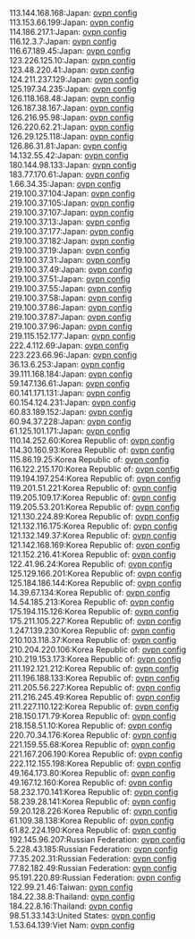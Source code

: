 113.144.168.168:Japan: [ovpn config](vpn/113_144_168_168.ovpn)  
113.153.66.199:Japan: [ovpn config](vpn/113_153_66_199.ovpn)  
114.186.217.1:Japan: [ovpn config](vpn/114_186_217_1.ovpn)  
116.12.3.7:Japan: [ovpn config](vpn/116_12_3_7.ovpn)  
116.67.189.45:Japan: [ovpn config](vpn/116_67_189_45.ovpn)  
123.226.125.10:Japan: [ovpn config](vpn/123_226_125_10.ovpn)  
123.48.220.41:Japan: [ovpn config](vpn/123_48_220_41.ovpn)  
124.211.237.129:Japan: [ovpn config](vpn/124_211_237_129.ovpn)  
125.197.34.235:Japan: [ovpn config](vpn/125_197_34_235.ovpn)  
126.118.168.48:Japan: [ovpn config](vpn/126_118_168_48.ovpn)  
126.187.38.167:Japan: [ovpn config](vpn/126_187_38_167.ovpn)  
126.216.95.98:Japan: [ovpn config](vpn/126_216_95_98.ovpn)  
126.220.62.21:Japan: [ovpn config](vpn/126_220_62_21.ovpn)  
126.29.125.118:Japan: [ovpn config](vpn/126_29_125_118.ovpn)  
126.86.31.81:Japan: [ovpn config](vpn/126_86_31_81.ovpn)  
14.132.55.42:Japan: [ovpn config](vpn/14_132_55_42.ovpn)  
180.144.98.133:Japan: [ovpn config](vpn/180_144_98_133.ovpn)  
183.77.170.61:Japan: [ovpn config](vpn/183_77_170_61.ovpn)  
1.66.34.35:Japan: [ovpn config](vpn/1_66_34_35.ovpn)  
219.100.37.104:Japan: [ovpn config](vpn/219_100_37_104.ovpn)  
219.100.37.105:Japan: [ovpn config](vpn/219_100_37_105.ovpn)  
219.100.37.107:Japan: [ovpn config](vpn/219_100_37_107.ovpn)  
219.100.37.13:Japan: [ovpn config](vpn/219_100_37_13.ovpn)  
219.100.37.177:Japan: [ovpn config](vpn/219_100_37_177.ovpn)  
219.100.37.182:Japan: [ovpn config](vpn/219_100_37_182.ovpn)  
219.100.37.19:Japan: [ovpn config](vpn/219_100_37_19.ovpn)  
219.100.37.31:Japan: [ovpn config](vpn/219_100_37_31.ovpn)  
219.100.37.49:Japan: [ovpn config](vpn/219_100_37_49.ovpn)  
219.100.37.51:Japan: [ovpn config](vpn/219_100_37_51.ovpn)  
219.100.37.55:Japan: [ovpn config](vpn/219_100_37_55.ovpn)  
219.100.37.58:Japan: [ovpn config](vpn/219_100_37_58.ovpn)  
219.100.37.86:Japan: [ovpn config](vpn/219_100_37_86.ovpn)  
219.100.37.87:Japan: [ovpn config](vpn/219_100_37_87.ovpn)  
219.100.37.96:Japan: [ovpn config](vpn/219_100_37_96.ovpn)  
219.115.152.177:Japan: [ovpn config](vpn/219_115_152_177.ovpn)  
222.4.112.69:Japan: [ovpn config](vpn/222_4_112_69.ovpn)  
223.223.66.96:Japan: [ovpn config](vpn/223_223_66_96.ovpn)  
36.13.6.253:Japan: [ovpn config](vpn/36_13_6_253.ovpn)  
39.111.168.184:Japan: [ovpn config](vpn/39_111_168_184.ovpn)  
59.147.136.61:Japan: [ovpn config](vpn/59_147_136_61.ovpn)  
60.141.171.131:Japan: [ovpn config](vpn/60_141_171_131.ovpn)  
60.154.124.231:Japan: [ovpn config](vpn/60_154_124_231.ovpn)  
60.83.189.152:Japan: [ovpn config](vpn/60_83_189_152.ovpn)  
60.94.37.228:Japan: [ovpn config](vpn/60_94_37_228.ovpn)  
61.125.101.171:Japan: [ovpn config](vpn/61_125_101_171.ovpn)  
110.14.252.60:Korea Republic of: [ovpn config](vpn/110_14_252_60.ovpn)  
114.30.160.93:Korea Republic of: [ovpn config](vpn/114_30_160_93.ovpn)  
115.86.19.25:Korea Republic of: [ovpn config](vpn/115_86_19_25.ovpn)  
116.122.215.170:Korea Republic of: [ovpn config](vpn/116_122_215_170.ovpn)  
119.194.197.254:Korea Republic of: [ovpn config](vpn/119_194_197_254.ovpn)  
119.201.51.221:Korea Republic of: [ovpn config](vpn/119_201_51_221.ovpn)  
119.205.109.17:Korea Republic of: [ovpn config](vpn/119_205_109_17.ovpn)  
119.205.53.201:Korea Republic of: [ovpn config](vpn/119_205_53_201.ovpn)  
121.130.224.89:Korea Republic of: [ovpn config](vpn/121_130_224_89.ovpn)  
121.132.116.175:Korea Republic of: [ovpn config](vpn/121_132_116_175.ovpn)  
121.132.149.37:Korea Republic of: [ovpn config](vpn/121_132_149_37.ovpn)  
121.142.168.169:Korea Republic of: [ovpn config](vpn/121_142_168_169.ovpn)  
121.152.216.41:Korea Republic of: [ovpn config](vpn/121_152_216_41.ovpn)  
122.41.96.24:Korea Republic of: [ovpn config](vpn/122_41_96_24.ovpn)  
125.129.166.201:Korea Republic of: [ovpn config](vpn/125_129_166_201.ovpn)  
125.184.186.144:Korea Republic of: [ovpn config](vpn/125_184_186_144.ovpn)  
14.39.67.134:Korea Republic of: [ovpn config](vpn/14_39_67_134.ovpn)  
14.54.185.213:Korea Republic of: [ovpn config](vpn/14_54_185_213.ovpn)  
175.194.115.126:Korea Republic of: [ovpn config](vpn/175_194_115_126.ovpn)  
175.211.105.227:Korea Republic of: [ovpn config](vpn/175_211_105_227.ovpn)  
1.247.139.230:Korea Republic of: [ovpn config](vpn/1_247_139_230.ovpn)  
210.103.118.37:Korea Republic of: [ovpn config](vpn/210_103_118_37.ovpn)  
210.204.220.106:Korea Republic of: [ovpn config](vpn/210_204_220_106.ovpn)  
210.219.153.173:Korea Republic of: [ovpn config](vpn/210_219_153_173.ovpn)  
211.192.121.212:Korea Republic of: [ovpn config](vpn/211_192_121_212.ovpn)  
211.196.188.133:Korea Republic of: [ovpn config](vpn/211_196_188_133.ovpn)  
211.205.56.227:Korea Republic of: [ovpn config](vpn/211_205_56_227.ovpn)  
211.216.245.49:Korea Republic of: [ovpn config](vpn/211_216_245_49.ovpn)  
211.227.110.122:Korea Republic of: [ovpn config](vpn/211_227_110_122.ovpn)  
218.150.171.79:Korea Republic of: [ovpn config](vpn/218_150_171_79.ovpn)  
218.158.51.10:Korea Republic of: [ovpn config](vpn/218_158_51_10.ovpn)  
220.70.34.176:Korea Republic of: [ovpn config](vpn/220_70_34_176.ovpn)  
221.159.55.68:Korea Republic of: [ovpn config](vpn/221_159_55_68.ovpn)  
221.167.206.190:Korea Republic of: [ovpn config](vpn/221_167_206_190.ovpn)  
222.112.155.198:Korea Republic of: [ovpn config](vpn/222_112_155_198.ovpn)  
49.164.173.80:Korea Republic of: [ovpn config](vpn/49_164_173_80.ovpn)  
49.167.12.160:Korea Republic of: [ovpn config](vpn/49_167_12_160.ovpn)  
58.232.170.141:Korea Republic of: [ovpn config](vpn/58_232_170_141.ovpn)  
58.239.28.141:Korea Republic of: [ovpn config](vpn/58_239_28_141.ovpn)  
59.20.128.226:Korea Republic of: [ovpn config](vpn/59_20_128_226.ovpn)  
61.109.38.138:Korea Republic of: [ovpn config](vpn/61_109_38_138.ovpn)  
61.82.224.190:Korea Republic of: [ovpn config](vpn/61_82_224_190.ovpn)  
192.145.96.207:Russian Federation: [ovpn config](vpn/192_145_96_207.ovpn)  
5.228.43.185:Russian Federation: [ovpn config](vpn/5_228_43_185.ovpn)  
77.35.202.31:Russian Federation: [ovpn config](vpn/77_35_202_31.ovpn)  
77.82.182.49:Russian Federation: [ovpn config](vpn/77_82_182_49.ovpn)  
95.191.220.89:Russian Federation: [ovpn config](vpn/95_191_220_89.ovpn)  
122.99.21.46:Taiwan: [ovpn config](vpn/122_99_21_46.ovpn)  
184.22.38.8:Thailand: [ovpn config](vpn/184_22_38_8.ovpn)  
184.22.8.16:Thailand: [ovpn config](vpn/184_22_8_16.ovpn)  
98.51.33.143:United States: [ovpn config](vpn/98_51_33_143.ovpn)  
1.53.64.139:Viet Nam: [ovpn config](vpn/1_53_64_139.ovpn)  
